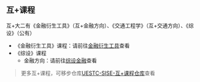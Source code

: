 ## 互+课程

互+大二有《金融衍生工具》（互+金融方向）、《交通工程学》（互+交通方向）、《综设》（公有）
- 《金融衍生工具》课程：请前往[金融衍生工具](https://github.com/jjq0425/UESTC-SISE-Internet_PLUS-Course/tree/main/%E9%87%91%E8%9E%8D%E6%96%B9%E5%90%91/%E9%87%91%E8%9E%8D%E8%A1%8D%E7%94%9F%E5%B7%A5%E5%85%B7)查看
- 《综设》课程
  - 金融方向：请前往[综设金融](https://github.com/jjq0425/UESTC-SISE-Internet_PLUS-Course/tree/main/%E9%87%91%E8%9E%8D%E6%96%B9%E5%90%91/%E7%BB%BC%E8%AE%BE)查看

> 更多互+课程，可移步仓库[UESTC-SISE-互+课程仓库](https://github.com/jjq0425/UESTC-SISE-Internet_PLUS-Course)查看
